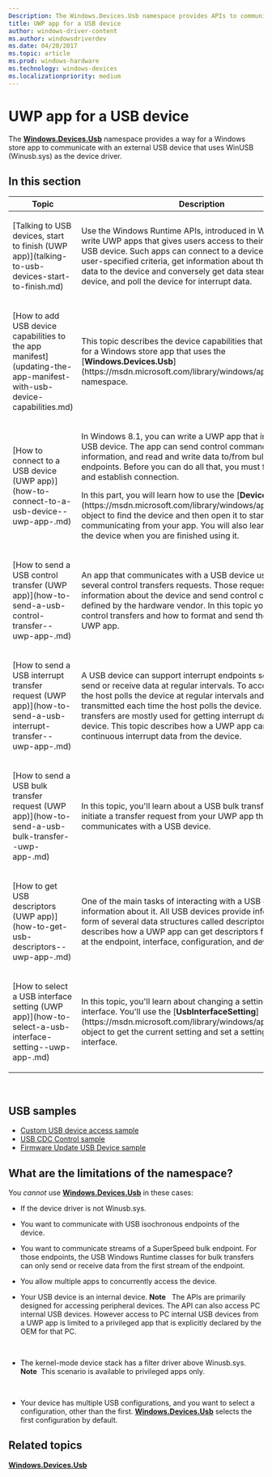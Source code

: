 ```yaml
---
Description: The Windows.Devices.Usb namespace provides APIs to communicate with an external USB device.
title: UWP app for a USB device
author: windows-driver-content
ms.author: windowsdriverdev
ms.date: 04/20/2017
ms.topic: article
ms.prod: windows-hardware
ms.technology: windows-devices
ms.localizationpriority: medium
---
```


# UWP app for a USB device


The [**Windows.Devices.Usb**](https://msdn.microsoft.com/library/windows/apps/dn278466) namespace provides a way for a Windows store app to communicate with an external USB device that uses WinUSB (Winusb.sys) as the device driver.

## In this section


<table>
<colgroup>
<col width="50%" />
<col width="50%" />
</colgroup>
<thead>
<tr class="header">
<th>Topic</th>
<th>Description</th>
</tr>
</thead>
<tbody>
<tr class="odd">
<td><p>[Talking to USB devices, start to finish (UWP app)](talking-to-usb-devices-start-to-finish.md)</p></td>
<td><p>Use the Windows Runtime APIs, introduced in Windows 8.1, to write UWP apps that gives users access to their peripheral USB device. Such apps can connect to a device based on user-specified criteria, get information about the device, send data to the device and conversely get data steams from the device, and poll the device for interrupt data.</p></td>
</tr>
<tr class="even">
<td><p>[How to add USB device capabilities to the app manifest](updating-the-app-manifest-with-usb-device-capabilities.md)</p></td>
<td><p>This topic describes the device capabilities that are required for a Windows store app that uses the [<strong>Windows.Devices.Usb</strong>](https://msdn.microsoft.com/library/windows/apps/dn278466) namespace.</p></td>
</tr>
<tr class="odd">
<td><p>[How to connect to a USB device (UWP app)](how-to-connect-to-a-usb-device--uwp-app-.md)</p></td>
<td><p>In Windows 8.1, you can write a UWP app that interacts with a USB device. The app can send control commands, get device information, and read and write data to/from bulk and interrupt endpoints. Before you can do all that, you must find the device and establish connection.</p>
<p>In this part, you will learn how to use the [<strong>DeviceWatcher</strong>](https://msdn.microsoft.com/library/windows/apps/br225446) object to find the device and then open it to start communicating from your app. You will also learn how to close the device when you are finished using it.</p></td>
</tr>
<tr class="even">
<td><p>[How to send a USB control transfer (UWP app)](how-to-send-a-usb-control-transfer--uwp-app-.md)</p></td>
<td><p>An app that communicates with a USB device usually sends several control transfers requests. Those requests get information about the device and send control commands defined by the hardware vendor. In this topic you'll learn about control transfers and how to format and send them in your UWP app.</p></td>
</tr>
<tr class="odd">
<td><p>[How to send a USB interrupt transfer request (UWP app)](how-to-send-a-usb-interrupt-transfer--uwp-app-.md)</p></td>
<td><p>A USB device can support interrupt endpoints so that it can send or receive data at regular intervals. To accomplish that, the host polls the device at regular intervals and data is transmitted each time the host polls the device. Interrupt transfers are mostly used for getting interrupt data from the device. This topic describes how a UWP app can get continuous interrupt data from the device.</p></td>
</tr>
<tr class="even">
<td><p>[How to send a USB bulk transfer request (UWP app)](how-to-send-a-usb-bulk-transfer--uwp-app-.md)</p></td>
<td><p>In this topic, you'll learn about a USB bulk transfer and how to initiate a transfer request from your UWP app that communicates with a USB device.</p></td>
</tr>
<tr class="odd">
<td><p>[How to get USB descriptors (UWP app)](how-to-get-usb-descriptors--uwp-app-.md)</p></td>
<td><p>One of the main tasks of interacting with a USB device is to get information about it. All USB devices provide information in the form of several data structures called descriptors. This topic describes how a UWP app can get descriptors from the device at the endpoint, interface, configuration, and device level.</p></td>
</tr>
<tr class="even">
<td><p>[How to select a USB interface setting (UWP app)](how-to-select-a-usb-interface-setting--uwp-app-.md)</p></td>
<td><p>In this topic, you'll learn about changing a setting within a USB interface. You'll use the [<strong>UsbInterfaceSetting</strong>](https://msdn.microsoft.com/library/windows/apps/dn264278) object to get the current setting and set a setting in the interface.</p></td>
</tr>
</tbody>
</table>

 

## USB samples


-   [Custom USB device access sample](http://go.microsoft.com/fwlink/p/?linkid=309716)
-   [USB CDC Control sample](http://go.microsoft.com/fwlink/p/?linkid=309716)
-   [Firmware Update USB Device sample](http://go.microsoft.com/fwlink/p/?linkid=309716)

## What are the limitations of the namespace?


You *cannot* use [**Windows.Devices.Usb**](https://msdn.microsoft.com/library/windows/apps/dn278466) in these cases:

-   If the device driver is not Winusb.sys.
-   You want to communicate with USB isochronous endpoints of the device.
-   You want to communicate streams of a SuperSpeed bulk endpoint. For those endpoints, the USB Windows Runtime classes for bulk transfers can only send or receive data from the first stream of the endpoint.
-   You allow multiple apps to concurrently access the device.
-   Your USB device is an internal device.
    **Note**  
    The APIs are primarily designed for accessing peripheral devices. The API can also access PC internal USB devices. However access to PC internal USB devices from a UWP app is limited to a privileged app that is explicitly declared by the OEM for that PC.

     

-   The kernel-mode device stack has a filter driver above Winusb.sys.
    **Note**  This scenario is available to privileged apps only.

     

-   Your device has multiple USB configurations, and you want to select a configuration, other than the first. [**Windows.Devices.Usb**](https://msdn.microsoft.com/library/windows/apps/dn278466) selects the first configuration by default.

## Related topics
[**Windows.Devices.Usb**](https://msdn.microsoft.com/library/windows/apps/dn278466)  



